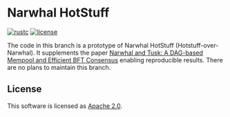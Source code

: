# Narwhal HotStuff

[![rustc](https://img.shields.io/badge/rustc-1.51+-blue?style=flat-square&logo=rust)](https://www.rust-lang.org)
[![license](https://img.shields.io/badge/license-Apache-blue.svg?style=flat-square)](LICENSE)

The code in this branch is a prototype of Narwhal HotStuff (Hotstuff-over-Narwhal). It supplements the paper [Narwhal and Tusk: A DAG-based Mempool and Efficient BFT Consensus](https://arxiv.org/pdf/2105.11827.pdf) enabling reproducible results. There are no plans to maintain this branch.

## License
This software is licensed as [Apache 2.0](LICENSE).
